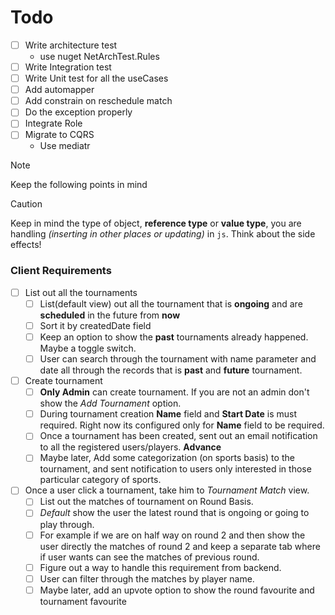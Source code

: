 # Todo


- [ ] Write architecture test
    - use nuget NetArchTest.Rules
- [ ] Write Integration test
- [ ] Write Unit test for all the useCases
- [ ] Add automapper
- [ ] Add constrain on reschedule match
- [ ] Do the exception properly
- [ ] Integrate Role
- [ ] Migrate to CQRS
    - Use mediatr
> [!NOTE]
> Keep the following points in mind

> [!CAUTION]  
>Keep in mind the type of object, **reference type** or **value type**, you are handling *(inserting in other places or updating)* in `js`. Think about the side effects!


### Client Requirements

- [ ] List out all the tournaments
    - [ ] List(default view) out all the tournament that is **ongoing** and are **scheduled** in the future from **now**
    - [ ] Sort it by createdDate field
    - [ ] Keep an option to show the **past** tournaments already happened. Maybe a toggle switch.
    - [ ] User can search through the tournament with name parameter and date all through the records that is **past** and **future** tournament.
- [ ] Create tournament
    - [ ] **Only Admin** can create tournament. If you are not an admin don't show the *Add Tournament* option.
    - [ ] During tournament creation **Name** field and **Start Date** is must required. Right now its configured only for **Name** field to be required.
    - [ ] Once a tournament has been created, sent out an email notification to all the registered users/players. **Advance**
    - [ ] Maybe later, Add some categorization (on sports basis) to the tournament, and sent notification to users only interested in those particular  category of sports.
 - [ ] Once a user click a tournament, take him to *Tournament Match* view.
    - [ ] List out the matches of tournament on Round Basis.
    - [ ] *Default* show the user the latest round that is ongoing or going to play through.
    - [ ] For example if we are on half way on round 2 and then show the user directly the matches of round 2 and keep a separate tab where if user wants can see the matches of previous round.
    - [ ] Figure out a way to handle this requirement from backend.
    - [ ] User can filter through the matches by player name.
    - [ ] Maybe later, add an upvote option to show the round favourite and tournament favourite